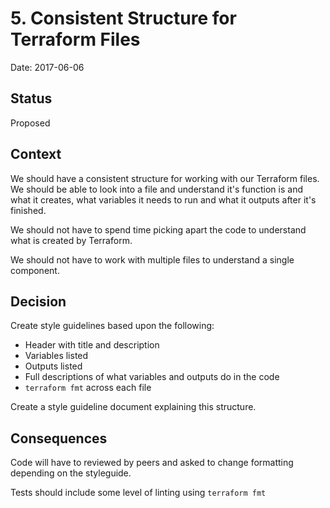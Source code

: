 # 5. Consistent Structure for Terraform Files

Date: 2017-06-06

## Status

Proposed

## Context

We should have a consistent structure for working with our Terraform files. We
should be able to look into a file and understand it's function is and what it
creates, what variables it needs to run and what it outputs after it's finished.

We should not have to spend time picking apart the code to understand what is
created by Terraform.

We should not have to work with multiple files to understand a single component.

## Decision

Create style guidelines based upon the following:

 - Header with title and description
 - Variables listed
 - Outputs listed
 - Full descriptions of what variables and outputs do in the code
 - `terraform fmt` across each file

Create a style guideline document explaining this structure.

## Consequences

Code will have to reviewed by peers and asked to change formatting depending on the
styleguide.

Tests should include some level of linting using `terraform fmt`
